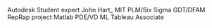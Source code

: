 Autodesk Student expert 
John Hart_ MIT
PLM/Six Sigma 
GDT/DFAM
RepRap project
Matlab PDE/VD
ML
Tableau Associate 
